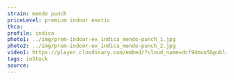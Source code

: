 ```yaml
---
strain: mendo punch
priceLevel: premium indoor exotic
thca:
profile: indica
photo1: ../img/prem-indoor-ex_indica_mendo-punch_1.jpg
photo2: ../img/prem-indoor-ex_indica_mendo-punch_2.jpg
video1: https://player.cloudinary.com/embed/?cloud_name=dcf9dmvo5&public_id=prem-indoor-ex_indica_mendo-punch_fyjrnn&profile=flower
tags: inStock
source:
---
```


